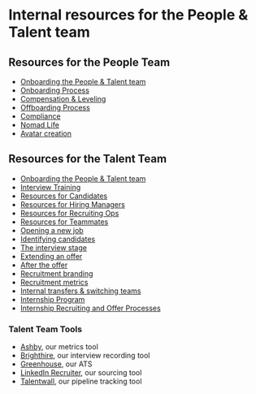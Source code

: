 # Internal resources for the People & Talent team

## Resources for the People Team

- [Onboarding the People & Talent team](onboarding/index.md)
- [Onboarding Process](people-ops/tools/internal-onboarding.md)
- [Compensation & Leveling](people-ops/process/compensation-and-leveling/index.md)
- [Offboarding Process](people-ops/tools/internal-offboarding.md)
- [Compliance](people-ops/tools/internal-compliance.md)
- [Nomad Life](../../benefits-pay-perks/benefits-perks/nomad-life.md)
- [Avatar creation](https://docs.google.com/document/d/1AMAGHqhzPvLxdqTgHws3NY4uQGz6-7B5RVcLhiprEYg/edit)

## Resources for the Talent Team

- [Onboarding the People & Talent team](onboarding/index.md)
- [Interview Training](talent/tools/interview_training.md)
- [Resources for Candidates](resources_for_candidates.md)
- [Resources for Hiring Managers](index.md#resources-for-hiring-managers)
- [Resources for Recruiting Ops](talent/tools/resources_for_recruiting_operations.md)
- [Resources for Teammates](index.md#resources-for-teammates)
- [Opening a new job](talent/process/opening_a_new_job.md)
- [Identifying candidates](talent/process/identifying_candidates.md)
- [The interview stage](talent/process/interview_process.md)
- [Extending an offer](talent/process/extending_an_offer.md)
- [After the offer](talent/process/after_the_offer.md)
- [Recruitment branding](talent/process/recruitment_branding.md)
- [Recruitment metrics](talent/process/talent_metrics.md)
- [Internal transfers & switching teams](../../company-info-and-process/working-at-sourcegraph/switching-teams.md)
- [Internship Program](talent/internship/index.md)
- [Internship Recruiting and Offer Processes](talent/internship/internship-recruiting-and-offers.md)

### Talent Team Tools

- [Ashby](https://app.ashbyhq.com/access), our metrics tool
- [Brighthire](talent/tools/guide_to_using_brighthire.md), our interview recording tool
- [Greenhouse](talent/tools/guide_to_using_greenhouse.md), our ATS
- [LinkedIn Recruiter](talent/process/linkedin.md), our sourcing tool
- [Talentwall](talent/tools/guide_to_using_talentwall.md), our pipeline tracking tool
